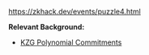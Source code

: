 https://zkhack.dev/events/puzzle4.html

**Relevant Background:**
* [KZG Polynomial Commitments](https://www.iacr.org/archive/asiacrypt2010/6477178/6477178.pdf)
